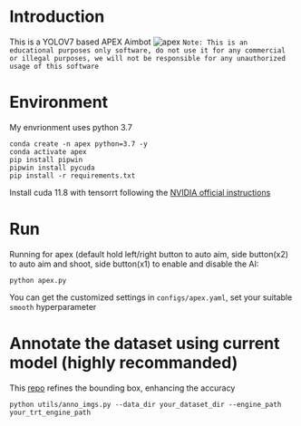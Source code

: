# Introduction
This is a YOLOV7 based APEX Aimbot
![apex](sample/apex.jpg)
`Note: This is an educational purposes only software, do not use it for any commercial or illegal purposes, we will not be responsible for any unauthorized usage of this software`

# Environment
My envrionment uses python 3.7
```
conda create -n apex python=3.7 -y
conda activate apex
pip install pipwin
pipwin install pycuda
pip install -r requirements.txt
```
Install cuda 11.8 with tensorrt following the [NVIDIA official instructions](https://docs.nvidia.com/deeplearning/tensorrt/install-guide/index.html)

# Run 
Running for apex (default hold left/right button to auto aim, side button(x2) to auto aim and shoot, side button(x1) to enable and disable the AI:

```
python apex.py
```


You can get the customized settings in `configs/apex.yaml`, set your suitable `smooth` hyperparameter

# Annotate the dataset using current model (highly recommanded)
This [repo](https://github.com/NTUYWANG103/SAM-BoudingBox-Refine) refines the bounding box, enhancing the accuracy
```
python utils/anno_imgs.py --data_dir your_dataset_dir --engine_path your_trt_engine_path
```

